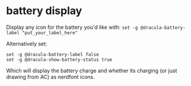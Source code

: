 # battery display

Display any icon for the battery you'd like with:
`set -g @dracula-battery-label "put_your_label_here"`

Alternatively set:
```
set -g @dracula-battery-label false
set -g @dracula-show-battery-status true
```
Which will display the battery charge and whether its charging (or just drawing from AC) as nerdfont icons.
